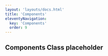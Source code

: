 ```yaml
---
layout: 'layouts/docs.html'
title: 'Components'
eleventyNavigation:
  key: 'Components'
  order: 9
---
```


## Components Class placeholder

